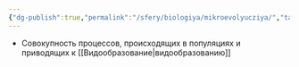 ```yaml
---
{"dg-publish":true,"permalink":"/sfery/biologiya/mikroevolyucziya/","tags":["Эволюция"]}
---
```


- Совокупность процессов, происходящих в популяциях и приводящих к [[Видообразование\|видообразованию]] 